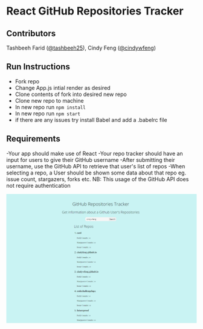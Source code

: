 # React GitHub Repositories Tracker

## Contributors
Tashbeeh Farid ([@tashbeeh25](https://github.com/tashbeeh25)), Cindy Feng ([@cindywfeng](https://github.com/cindywfeng))

## Run Instructions

- Fork repo
- Change App.js intial render as desired
- Clone contents of fork into desired new repo
- Clone new repo to machine
- In new repo run `npm install` 
- In new repo run `npm start`
- if there are any issues try install Babel and add a .babelrc file


## Requirements
-Your app should make use of React
-Your repo tracker should have an input for users to give their GitHub username
-After submitting their username, use the GitHub API to retrieve that user's list of repos
-When selecting a repo, a User should be shown some data about that repo eg. issue count, stargazers, forks etc.
NB: This usage of the GitHub API does not require authentication


![Repo Image](/Github.png)